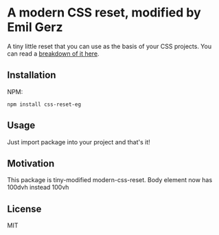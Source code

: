# A modern CSS reset, modified by Emil Gerz

A tiny little reset that you can use as the basis of your CSS projects. You can read a [breakdown of it here](https://hankchizljaw.com/wrote/a-modern-css-reset/).

## Installation

NPM:

```console
npm install css-reset-eg
```

## Usage

Just import package into your project and that's it!

## Motivation

This package is tiny-modified modern-css-reset.
Body element now has 100dvh instead 100vh

## License

MIT
